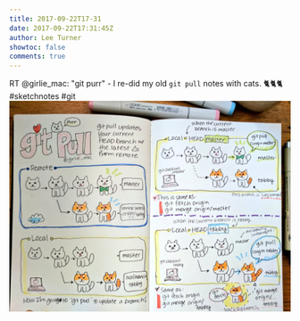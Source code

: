 ```yaml
---
title: 2017-09-22T17-31
date: 2017-09-22T17:31:45Z
author: Lee Turner
showtoc: false
comments: true
---
```


RT @girlie_mac: "git purr" - I re-did my old `git pull` notes with cats. 🐈🐈🐈 #sketchnotes #git ![](/img/x//911281879147585537-DJAqiD9UwAAVOtb.jpg)

